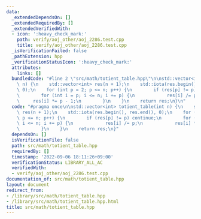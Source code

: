 ```yaml
---
data:
  _extendedDependsOn: []
  _extendedRequiredBy: []
  _extendedVerifiedWith:
  - icon: ':heavy_check_mark:'
    path: verify/aoj_other/aoj_2286.test.cpp
    title: verify/aoj_other/aoj_2286.test.cpp
  _isVerificationFailed: false
  _pathExtension: hpp
  _verificationStatusIcon: ':heavy_check_mark:'
  attributes:
    links: []
  bundledCode: "#line 2 \"src/math/totient_table.hpp\"\n\nstd::vector<int> totient_table(int\
    \ n) {\n    std::vector<int> res(n + 1);\n    std::iota(res.begin(), res.end(),\
    \ 0);\n    for (int p = 2; p <= n; p++) {\n        if (res[p] != p) continue;\n\
    \        for (int i = p; i <= n; i += p) {\n            res[i] /= p;\n       \
    \     res[i] *= p - 1;\n        }\n    }\n    return res;\n}\n"
  code: "#pragma once\n\nstd::vector<int> totient_table(int n) {\n    std::vector<int>\
    \ res(n + 1);\n    std::iota(res.begin(), res.end(), 0);\n    for (int p = 2;\
    \ p <= n; p++) {\n        if (res[p] != p) continue;\n        for (int i = p;\
    \ i <= n; i += p) {\n            res[i] /= p;\n            res[i] *= p - 1;\n\
    \        }\n    }\n    return res;\n}"
  dependsOn: []
  isVerificationFile: false
  path: src/math/totient_table.hpp
  requiredBy: []
  timestamp: '2022-09-06 18:11:26+09:00'
  verificationStatus: LIBRARY_ALL_AC
  verifiedWith:
  - verify/aoj_other/aoj_2286.test.cpp
documentation_of: src/math/totient_table.hpp
layout: document
redirect_from:
- /library/src/math/totient_table.hpp
- /library/src/math/totient_table.hpp.html
title: src/math/totient_table.hpp
---
```

